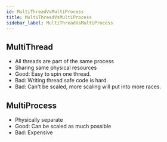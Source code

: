 ```yaml
---
id: MultiThreadVsMultiProcess
title: MultiThreadVsMultiProcess
sidebar_label: MultiThreadVsMultiProcess
---
```


## MultiThread

- All threads are part of the same process
- Sharing same physical resources
- Good: Easy to spin one thread.
- Bad: Writing thread safe code is hard.
- Bad: Can't be scaled, more scaling will put into more races.

## MultiProcess

- Physically separate
- Good: Can be scaled as much possible
- Bad: Expensive
